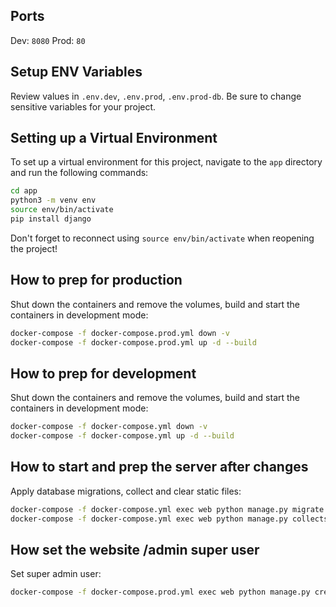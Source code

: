 ## Ports
Dev: `8080`
Prod: `80`
## Setup ENV Variables

Review values in `.env.dev`, `.env.prod`, `.env.prod-db`. Be sure to change sensitive variables for your project.

## Setting up a Virtual Environment

To set up a virtual environment for this project, navigate to the `app` directory and run the following commands:

```bash
cd app
python3 -m venv env
source env/bin/activate
pip install django
```

Don't forget to reconnect using `source env/bin/activate` when reopening the project!

## How to prep for production

Shut down the containers and remove the volumes, build and start the containers in development mode:

```bash
docker-compose -f docker-compose.prod.yml down -v
docker-compose -f docker-compose.prod.yml up -d --build
```

## How to prep for development

Shut down the containers and remove the volumes, build and start the containers in development mode:

```bash
docker-compose -f docker-compose.yml down -v
docker-compose -f docker-compose.yml up -d --build
```

## How to start and prep the server after changes

Apply database migrations, collect and clear static files:

```bash
docker-compose -f docker-compose.yml exec web python manage.py migrate --noinput
docker-compose -f docker-compose.yml exec web python manage.py collectstatic --no-input --clear
```

## How set the website /admin super user

Set super admin user:

```bash
docker-compose -f docker-compose.prod.yml exec web python manage.py createsuperuser
```